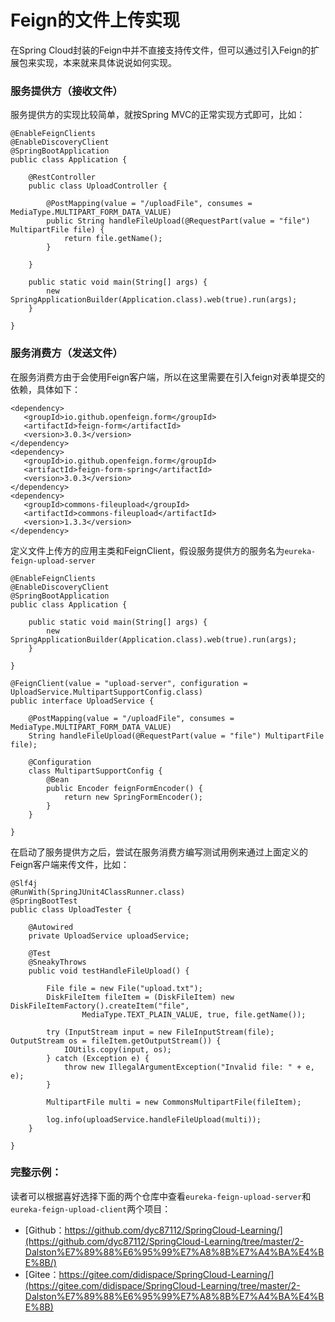 # Feign的文件上传实现

在Spring Cloud封装的Feign中并不直接支持传文件，但可以通过引入Feign的扩展包来实现，本来就来具体说说如何实现。

### 服务提供方（接收文件）

服务提供方的实现比较简单，就按Spring MVC的正常实现方式即可，比如：

```
@EnableFeignClients
@EnableDiscoveryClient
@SpringBootApplication
public class Application {

    @RestController
    public class UploadController {

        @PostMapping(value = "/uploadFile", consumes = MediaType.MULTIPART_FORM_DATA_VALUE)
        public String handleFileUpload(@RequestPart(value = "file") MultipartFile file) {
            return file.getName();
        }

    }

    public static void main(String[] args) {
        new SpringApplicationBuilder(Application.class).web(true).run(args);
    }

}

```

### 服务消费方（发送文件）

在服务消费方由于会使用Feign客户端，所以在这里需要在引入feign对表单提交的依赖，具体如下：

```
<dependency>
   <groupId>io.github.openfeign.form</groupId>
   <artifactId>feign-form</artifactId>
   <version>3.0.3</version>
</dependency>
<dependency>
   <groupId>io.github.openfeign.form</groupId>
   <artifactId>feign-form-spring</artifactId>
   <version>3.0.3</version>
</dependency>
<dependency>
   <groupId>commons-fileupload</groupId>
   <artifactId>commons-fileupload</artifactId>
   <version>1.3.3</version>
</dependency>

```

定义文件上传方的应用主类和FeignClient，假设服务提供方的服务名为`eureka-feign-upload-server`

```
@EnableFeignClients
@EnableDiscoveryClient
@SpringBootApplication
public class Application {

    public static void main(String[] args) {
        new SpringApplicationBuilder(Application.class).web(true).run(args);
    }

}

@FeignClient(value = "upload-server", configuration = UploadService.MultipartSupportConfig.class)
public interface UploadService {
 
    @PostMapping(value = "/uploadFile", consumes = MediaType.MULTIPART_FORM_DATA_VALUE)
    String handleFileUpload(@RequestPart(value = "file") MultipartFile file);
 
    @Configuration
    class MultipartSupportConfig {
        @Bean
        public Encoder feignFormEncoder() {
            return new SpringFormEncoder();
        }
    }
 
}

```

在启动了服务提供方之后，尝试在服务消费方编写测试用例来通过上面定义的Feign客户端来传文件，比如：

```
@Slf4j
@RunWith(SpringJUnit4ClassRunner.class)
@SpringBootTest
public class UploadTester {

    @Autowired
    private UploadService uploadService;

    @Test
    @SneakyThrows
    public void testHandleFileUpload() {

        File file = new File("upload.txt");
        DiskFileItem fileItem = (DiskFileItem) new DiskFileItemFactory().createItem("file",
                MediaType.TEXT_PLAIN_VALUE, true, file.getName());

        try (InputStream input = new FileInputStream(file); OutputStream os = fileItem.getOutputStream()) {
            IOUtils.copy(input, os);
        } catch (Exception e) {
            throw new IllegalArgumentException("Invalid file: " + e, e);
        }

        MultipartFile multi = new CommonsMultipartFile(fileItem);

        log.info(uploadService.handleFileUpload(multi));
    }

}

```

### 完整示例：

读者可以根据喜好选择下面的两个仓库中查看`eureka-feign-upload-server`和`eureka-feign-upload-client`两个项目：

- [Github：https://github.com/dyc87112/SpringCloud-Learning/](https://github.com/dyc87112/SpringCloud-Learning/tree/master/2-Dalston%E7%89%88%E6%95%99%E7%A8%8B%E7%A4%BA%E4%BE%8B/)
- [Gitee：https://gitee.com/didispace/SpringCloud-Learning/](https://gitee.com/didispace/SpringCloud-Learning/tree/master/2-Dalston%E7%89%88%E6%95%99%E7%A8%8B%E7%A4%BA%E4%BE%8B)